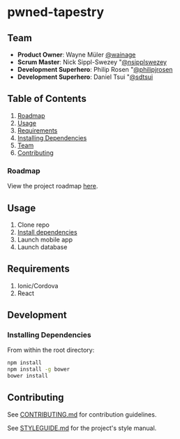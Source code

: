 # pwned-tapestry

## Team

  - __Product Owner__: Wayne Müler [@wainage](https://github.com/wainage)
  - __Scrum Master__: Nick Sippl-Swezey "[@nsipplswezey](https://github.com/nsipplswezey)
  - __Development Superhero__: Philip Rosen "[@philipjrosen](https://github.com/philipjrosen)
  - __Development Superhero__: Daniel Tsui "[@sdtsui](https://github.com/sdtsui)

## Table of Contents

1. [Roadmap](#tasks) 
1. [Usage](#Usage)
1. [Requirements](#requirements)
1. [Installing Dependencies](#installing-dependencies)
1. [Team](#team)
1. [Contributing](#contributing)

### Roadmap

View the project roadmap [here](https://github.com/pwned-tapestry/thesis/issues).

## Usage

1. Clone repo
1. [Install dependencies](#installing-dependencies)
1. Launch mobile app
1. Launch database

## Requirements

1. Ionic/Cordova
1. React

## Development

### Installing Dependencies

From within the root directory:

```sh
npm install
npm install -g bower
bower install
```

## Contributing

See [CONTRIBUTING.md](CONTRIBUTING.md) for contribution guidelines.

See [STYLEGUIDE.md](STYLEGUIDE.md) for the project's style manual.
